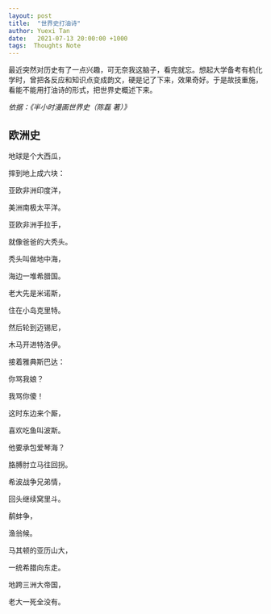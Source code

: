 ```yaml
---
layout: post
title:  "世界史打油诗"
author: Yuexi Tan
date:   2021-07-13 20:00:00 +1000
tags:  Thoughts Note
---
```


最近突然对历史有了一点兴趣，可无奈我这脑子，看完就忘。想起大学备考有机化学时，曾把各反应和知识点变成韵文，硬是记了下来，效果奇好。于是故技重施，看能不能用打油诗的形式，把世界史概述下来。

*依据：《半小时漫画世界史（陈磊 著）》*

## 欧洲史

地球是个大西瓜，

摔到地上成六块：

亚欧非洲印度洋，

美洲南极太平洋。

亚欧非洲手拉手，

就像爸爸的大秃头。

秃头叫做地中海，

海边一堆希腊国。

老大先是米诺斯，

住在小岛克里特。

然后轮到迈锡尼，

木马开进特洛伊。

接着雅典斯巴达：

你骂我娘？

我骂你傻！

这时东边来个厮，

喜欢吃鱼叫波斯。

他要承包爱琴海？

胳膊肘立马往回拐。

希波战争兄弟情，

回头继续窝里斗。

鹬蚌争，

渔翁候。

马其顿的亚历山大，

一统希腊向东走。

地跨三洲大帝国，

老大一死全没有。
